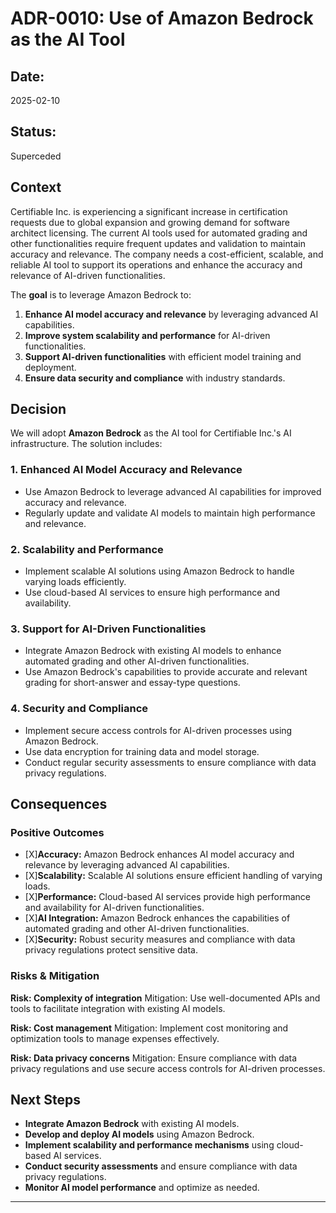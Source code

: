 # **ADR-0010: Use of Amazon Bedrock as the AI Tool**

## **Date:**

2025-02-10

## **Status:**

Superceded

## **Context**

Certifiable Inc. is experiencing a significant increase in certification requests due to global expansion and growing demand for software architect licensing. The current AI tools used for automated grading and other functionalities require frequent updates and validation to maintain accuracy and relevance. The company needs a cost-efficient, scalable, and reliable AI tool to support its operations and enhance the accuracy and relevance of AI-driven functionalities.

The **goal** is to leverage Amazon Bedrock to:

1. **Enhance AI model accuracy and relevance** by leveraging advanced AI capabilities.
2. **Improve system scalability and performance** for AI-driven functionalities.
3. **Support AI-driven functionalities** with efficient model training and deployment.
4. **Ensure data security and compliance** with industry standards.

## **Decision**

We will adopt **Amazon Bedrock** as the AI tool for Certifiable Inc.'s AI infrastructure. The solution includes:

### **1. Enhanced AI Model Accuracy and Relevance**

- Use Amazon Bedrock to leverage advanced AI capabilities for improved accuracy and relevance.
- Regularly update and validate AI models to maintain high performance and relevance.

### **2. Scalability and Performance**

- Implement scalable AI solutions using Amazon Bedrock to handle varying loads efficiently.
- Use cloud-based AI services to ensure high performance and availability.

### **3. Support for AI-Driven Functionalities**

- Integrate Amazon Bedrock with existing AI models to enhance automated grading and other AI-driven functionalities.
- Use Amazon Bedrock's capabilities to provide accurate and relevant grading for short-answer and essay-type questions.

### **4. Security and Compliance**

- Implement secure access controls for AI-driven processes using Amazon Bedrock.
- Use data encryption for training data and model storage.
- Conduct regular security assessments to ensure compliance with data privacy regulations.

## **Consequences**

### **Positive Outcomes**

* [X]**Accuracy:** Amazon Bedrock enhances AI model accuracy and relevance by leveraging advanced AI capabilities.
* [X]**Scalability:** Scalable AI solutions ensure efficient handling of varying loads.
* [X]**Performance:** Cloud-based AI services provide high performance and availability for AI-driven functionalities.
* [X]**AI Integration:** Amazon Bedrock enhances the capabilities of automated grading and other AI-driven functionalities.
* [X]**Security:** Robust security measures and compliance with data privacy regulations protect sensitive data.

### **Risks & Mitigation**

**Risk: Complexity of integration**
Mitigation: Use well-documented APIs and tools to facilitate integration with existing AI models.

**Risk: Cost management**
Mitigation: Implement cost monitoring and optimization tools to manage expenses effectively.

**Risk: Data privacy concerns**
Mitigation: Ensure compliance with data privacy regulations and use secure access controls for AI-driven processes.

## **Next Steps**

- **Integrate Amazon Bedrock** with existing AI models.
- **Develop and deploy AI models** using Amazon Bedrock.
- **Implement scalability and performance mechanisms** using cloud-based AI services.
- **Conduct security assessments** and ensure compliance with data privacy regulations.
- **Monitor AI model performance** and optimize as needed.

---